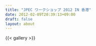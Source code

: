 ```yaml
---
title: "JPEC ワークショップ 2012 IN 香港"
date: 2012-02-09T20:39:13+09:00
draft: false
layout: about
---
```

{{< gallery >}}
